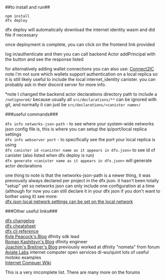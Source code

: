 ##to install and run##  

`npm install`  
`dfx deploy`  

dfx deploy will automatically download the internet identity wasm and did file if necessary  

once deployment is complete, you can click on the frontend link provided  

log in/authenticate and then you can call backend Actor addPrincipal with the button and see the response listed  

for alternatively adding wallet connections you can also use: [Connect2IC](https://connect2ic.github.io/docs/)
note i'm not sure which wallets support authentication on a local replica so it is still likely useful to include
the local internet_identity canister. you can probably ask in their discord server for more info. 

*note I changed the backend actor declarations directory path to include a `/notignored/` because usually all `src/declarations/**` can be ignored with git, and normally it can just be `src/declarations/<canister name>/`

###useful commands###

`dfx info networks-json-path` - to see where your system-wide networks json config file is, this is where you can setup the ip/port/local replica settings  
`dfx info webserver port` - to specifically see the port your local replica is using  
`dfx canister id <canister name as it appears in dfx.json>` to see id of canister (also listed when dfx deploy is run)  
`dfx generate <canister name as it appears in dfx.json>` will generate actor declarations  

one thing to note is that the networks-json-path is a newer thing, it was previousily always declared per project in the dfx json. it hasn't been totally "setup" yet so networks json can only include one configuration at a time (although for now you can still declare it in your dfx json if you don't want to bother using it) see more:   
[dfx.json local network settings can be set on the local network](https://github.com/dfinity/sdk/blob/master/CHANGELOG.md#feat-dfxjson-local-network-settings-can-be-set-on-the-local-network-rather-than-defaults)

###Other useful links###

[dfx changelog](https://github.com/dfinity/sdk/blob/master/CHANGELOG.md)  
[dfx cheatsheet](https://github.com/tomkoom/dfx-commands)  
[dfx cli reference](https://github.com/dfinity/sdk/tree/master/docs/cli-reference)  
[Kyle Peacock's Blog](https://kyle-peacock.com/blog) dfinity sdk lead  
[Roman Kashitsyn's Blog](https://mmapped.blog/about.html) dfinity engineer  
[Joachim's Breitner's Blog](https://www.joachim-breitner.de/blog/tag/English) previously worked at dfinity "nometa" from forum  
[Aviate Labs](https://github.com/aviate-labs) internet computer open services di-wu/quint lots of useful motoko examples  
[Internet Compuer Wiki](https://wiki.internetcomputer.org/wiki/Internet_Computer_wiki)  

This is a very imcomplete list. There are many more on the forums   